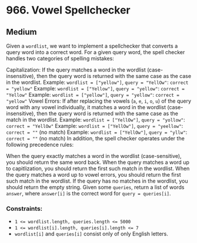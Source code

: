 # 966. Vowel Spellchecker

## Medium

Given a `wordlist`, we want to implement a spellchecker that converts a query word into a correct word. For a given
query word, the spell checker handles two categories of spelling mistakes:

Capitalization: If the query matches a word in the wordlist (case-insensitive), then the query word is returned with the
same case as the case in the wordlist.
Example: `wordlist = ["yellow"]`, `query = "YellOw"`: `correct = "yellow"`
Example: `wordlist = ["Yellow"]`, `query = "yellow"`: `correct = "Yellow"`
Example: `wordlist = ["yellow"]`, `query = "yellow"`: `correct = "yellow"`
Vowel Errors: If after replacing the vowels (`a`, `e`, `i`, `o`, `u`) of the query word with any vowel individually, it
matches a word in the wordlist (case-insensitive), then the query word is returned with the same case as the match in
the wordlist.
Example: `wordlist = ["YellOw"]`, `query = "yollow"`: `correct = "YellOw"`
Example: `wordlist = ["YellOw"]`, `query = "yeellow"`: `correct = ""` (no match)
Example: `wordlist = ["YellOw"]`, `query = "yllw"`: `correct = ""` (no match)
In addition, the spell checker operates under the following precedence rules:

When the query exactly matches a word in the wordlist (case-sensitive), you should return the same word back. When the
query matches a word up to capitlization, you should return the first such match in the wordlist. When the query matches
a word up to vowel errors, you should return the first such match in the wordlist. If the query has no matches in the
wordlist, you should return the empty string. Given some `queries`, return a list of words `answer`, where `answer[i]`
is the correct word for `query = queries[i]`.

### Constraints:

- `1 <= wordlist.length, queries.length <= 5000`
- `1 <= wordlist[i].length, queries[i].length <= 7`
- `wordlist[i]` and `queries[i]` consist only of only English letters.
